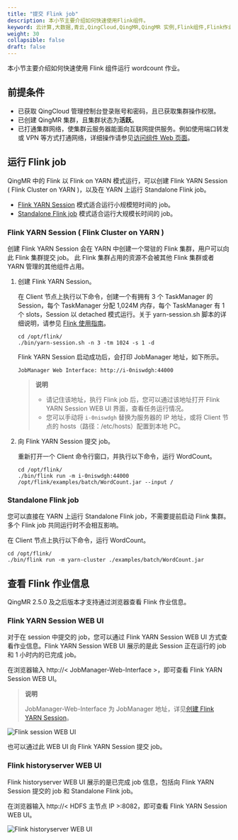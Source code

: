 ```yaml
---
title: "提交 Flink job"
description: 本小节主要介绍如何快速使用Flink组件。 
keyword: 云计算,大数据,青云,QingCloud,QingMR,QingMR 实例,Flink组件,Flink作业,快速入门,Flink job
weight: 30
collapsible: false
draft: false
---
```


本小节主要介绍如何快速使用 Flink 组件运行 wordcount 作业。

## 前提条件

- 已获取 QingCloud 管理控制台登录账号和密码，且已获取集群操作权限。
- 已创建 QingMR 集群，且集群状态为**活跃**。
- 已打通集群网络，使集群云服务器能面向互联网提供服务。例如使用端口转发或 VPN 等方式打通网络，详细操作请参见[访问组件 Web 页面](../../manual/access_method)。

## 运行 Flink job

QingMR 中的 Flink 以 Flink on YARN 模式运行，可以创建 Flink YARN Session ( Flink Cluster on YARN )，以及在  YARN 上运行 Standalone Flink job。

- [Flink YARN Session](#flink-yarn-session--flink-cluster-on-yarn-) 模式适合运行小规模短时间的 job。  
- [Standalone Flink job](#standalone-flink-job) 模式适合运行大规模长时间的 job。

### Flink YARN Session ( Flink Cluster on YARN )

创建 Flink YARN Session 会在 YARN 中创建一个常驻的 Flink 集群，用户可以向此 Flink 集群提交 job。 此 Flink 集群占用的资源不会被其他 Flink 集群或者 YARN 管理的其他组件占用。 

1. 创建 Flink YARN Session。

   在 Client 节点上执行以下命令，创建一个有拥有 3 个 TaskManager 的 Session，每个 TaskManager 分配 1,024M 内存，每个 TaskManager 有 1 个 slots，Session 以 detached 模式运行。关于 yarn-session.sh 脚本的详细说明，请参见 [Flink 使用指南](../../developer_manual/flink/)。

   ```shell
   cd /opt/flink/
   ./bin/yarn-session.sh -n 3 -tm 1024 -s 1 -d
   ```

   Flink YARN Session 启动成功后，会打印 JobManager 地址，如下所示。

   ```shell
   JobManager Web Interface: http://i-0niswdgh:44000
   ```

   > **说明**
   >  
   > - 请记住该地址，执行 Flink job 后，您可以通过该地址打开 Flink YARN Session WEB UI 界面，查看任务运行情况。
   > - 您可以手动将 `i-0niswdgh` 替换为服务器的 IP 地址，或将 Client 节点的 hosts（路径：/etc/hosts）配置到本地 PC。

2. 向 Flink YARN Session 提交 job。

   重新打开一个 Client 命令行窗口，并执行以下命令，运行 WordCount。

   ```shell
   cd /opt/flink/
   ./bin/flink run -m i-0niswdgh:44000 /opt/flink/examples/batch/WordCount.jar --input /
   ```

### Standalone Flink job

您可以直接在 YARN 上运行 Standalone Flink job，不需要提前启动 Flink 集群。 多个 Flink job 共同运行时不会相互影响。 

在 Client 节点上执行以下命令，运行 WordCount。

```shell
cd /opt/flink/
./bin/flink run -m yarn-cluster ./examples/batch/WordCount.jar
```

## 查看 Flink 作业信息

QingMR 2.5.0 及之后版本才支持通过浏览器查看 Flink 作业信息。

### Flink YARN Session WEB UI

对于在 session 中提交的 job，您可以通过 Flink YARN Session WEB UI 方式查看作业信息。Flink YARN Session WEB UI 展示的是此 Session 正在运行的 job 和 1 小时内的已完成 job。 

在浏览器输入 http://< JobManager-Web-Interface >，即可查看 Flink YARN Session WEB UI。

> **说明**
> 
> JobManager-Web-Interface 为 JobManager 地址，详见[创建 Flink YARN Session](#flink-yarn-session--flink-cluster-on-yarn-)。

![Flink session WEB UI](../../_images/flink_session_dashboard.png)

也可以通过此 WEB UI 向 Flink YARN Session 提交 job。

### Flink historyserver WEB UI

Flink historyserver WEB UI 展示的是已完成 job 信息，包括向 Flink YARN Session 提交的 job 和 Standalone Flink job。

在浏览器输入 http://< HDFS 主节点 IP >:8082，即可查看 Flink YARN Session WEB UI。

![Flink historyserver WEB UI](../../_images/flink_historyserver_dashboard.png)

